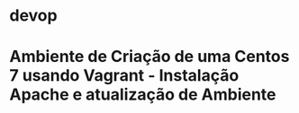 ﻿# devop

# Ambiente de Criação de uma Centos 7 usando Vagrant - Instalação Apache e atualização de Ambiente
